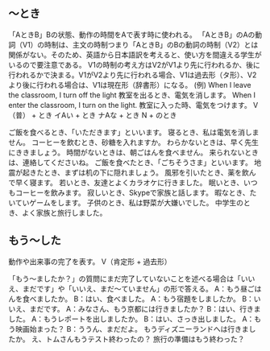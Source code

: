
## 〜とき
「AときB」Bの状態、動作の時間をAで表す時に使われる。
「AときB」のAの動詞（V1）の時制は、主文の時制つまり「AときB」のBの動詞の時制（V2）とは関係がない。そのため、英語から日本語訳を考えると、使い方を間違える学生がいるので要注意である。
V1の時制の考え方はV2がV1より先に行われるか、後に行われるかで決まる。V1がV2より先に行われる場合、V1は過去形（タ形）、V2より後に行われる場合は、V1は現在形（辞書形）になる。
(例) When I leave the classroom, I turn off the light 教室を出るとき、電気を消します。 When I enter the classroom, I turn on the light. 教室に入った時、電気をつけます。
V（普） + とき イAい + とき ナAな + とき N + のとき

ご飯を食べるとき、「いただきます」といいます。
寝るとき、私は電気を消しません。
コーヒーを飲むとき、砂糖を入れますか。
わらかないときは、早く先生にききましょう。
時間がないときは、朝ごはんを食べません。
来られないときは、連絡してくださいね。
ご飯を食べたとき、「ごちそうさま」といいます。
地震が起きたとき、まずは机の下に隠れましょう。
風邪を引いたとき、薬を飲んで早く寝ます。
若いとき、友達とよくカラオケに行きました。
眠いとき、いつもコーヒーを飲みます。
寂しいとき、Skypeで家族と話します。
暇なとき、たいていゲームをします。
子供のとき、私は野菜が大嫌いでした。
中学生のとき、よく家族と旅行しました。
## もう〜した
動作や出来事の完了を表す。
V（肯定形 + 過去形）

「もう〜ましたか？」の質問にまだ完了していないことを述べる場合は「いいえ、まだです」や「いいえ、まだ〜ていません」の形で答える。
A：もう昼ごはんを食べましたか。 B：はい、食べました。
A：もう宿題をしましたか。 B：いいえ、まだです。
A：みなさん、もう京都には行きましたか？ B：はい、行きました。
A：もうレポートを出しましたか。 B：はい、さっき出しました。
A：もう映画始まった？ B：ううん、まだだよ。
もうディズニーランドへは行きましたか。
え、トムさんもうテスト終わったの？
旅行の準備はもう終わった？
